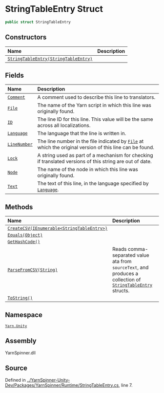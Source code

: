 # StringTableEntry Struct


```csharp
public struct StringTableEntry
```



## Constructors
|Name|Description|
|:---|:---|
|[`StringTableEntry(StringTableEntry)`](/api/csharp/yarn.unity/stringtableentry._ctor-stringtableentry-.md)||
## Fields
|Name|Description|
|:---|:---|
|[`Comment`](/api/csharp/yarn.unity/stringtableentry.comment.md)| A comment used to describe this line to translators. |
|[`File`](/api/csharp/yarn.unity/stringtableentry.file.md)| The name of the Yarn script in which this line was originally found. |
|[`ID`](/api/csharp/yarn.unity/stringtableentry.id.md)| The line ID for this line. This value will be the same across all localizations. |
|[`Language`](/api/csharp/yarn.unity/stringtableentry.language.md)| The language that the line is written in. |
|[`LineNumber`](/api/csharp/yarn.unity/stringtableentry.linenumber.md)| The line number in the file indicated by [`File`](/api/csharp/yarn.unity/stringtableentry.file.md) at which the original version of this line can be found. |
|[`Lock`](/api/csharp/yarn.unity/stringtableentry.lock.md)| A string used as part of a mechanism for checking if translated versions of this string are out of date. |
|[`Node`](/api/csharp/yarn.unity/stringtableentry.node.md)| The name of the node in which this line was originally found. |
|[`Text`](/api/csharp/yarn.unity/stringtableentry.text.md)| The text of this line, in the language specified by [`Language`](/api/csharp/yarn.unity/stringtableentry.language.md). |
## Methods
|Name|Description|
|:---|:---|
|[`CreateCSV(IEnumerable<StringTableEntry>)`](/api/csharp/yarn.unity/stringtableentry.createcsv-ienumerable-stringtableentry--.md)||
|[`Equals(Object)`](/api/csharp/yarn.unity/stringtableentry.equals-system.object-.md)||
|[`GetHashCode()`](/api/csharp/yarn.unity/stringtableentry.gethashcode.md)||
|[`ParseFromCSV(String)`](/api/csharp/yarn.unity/stringtableentry.parsefromcsv-system.string-.md)| Reads comma-separated value ata from <code data-dev-comment-type="paramref" class="paramref">sourceText</code>, and produces a collection of [`StringTableEntry`](/api/csharp/yarn.unity/stringtableentry.md) structs. |
|[`ToString()`](/api/csharp/yarn.unity/stringtableentry.tostring.md)||
## Namespace
[`Yarn.Unity`](/api/csharp/yarn.unity/README.md)

## Assembly
YarnSpinner.dll

## Source
Defined in [../YarnSpinner-Unity-Dev/Packages/YarnSpinner/Runtime/StringTableEntry.cs](https://github.com/YarnSpinnerTool/YarnSpinner-Unity//blob/develop/Runtime/StringTableEntry.cs#L7), line 7.
